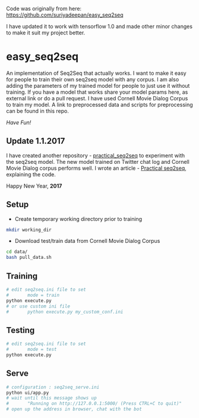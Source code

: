 Code was originally from here: https://github.com/suriyadeepan/easy_seq2seq

I have updated it to work with tensorflow 1.0 and made other minor changes to make it suit my project better.



# easy\_seq2seq

An implementation of Seq2Seq that actually works. I want to make it easy for people to train their own seq2seq model with any corpus. I am also adding the parameters of my trained model for people to just use it without training. If you have a model that works share your model params here, as external link or do a pull request. I have used Cornell Movie Dialog Corpus to train my model. A link to preprocessed data and scripts for preprocessing can be found in this repo.

*Have Fun!*

## Update 1.1.2017


I have created another repository - [practical_seq2seq](https://github.com/suriyadeepan/practical_seq2seq) to experiment with the seq2seq model. The new model trained on Twitter chat log and Cornell Movie Dialog corpus performs well. I wrote an article - [Practical seq2seq](http://suriyadeepan.github.io/2016-12-31-practical-seq2seq/), explaining the code.

Happy New Year, **2017**


## Setup


* Create temporary working directory prior to training

```bash
mkdir working_dir
```

* Download test/train data from Cornell Movie Dialog Corpus

```bash
cd data/
bash pull_data.sh
```

## Training

```bash
# edit seq2seq.ini file to set 
#		mode = train
python execute.py
# or use custom ini file
#		python execute.py my_custom_conf.ini
```

## Testing

```bash
# edit seq2seq.ini file to set 
#		mode = test
python execute.py
```

## Serve

```bash
# configuration : seq2seq_serve.ini
python ui/app.py
# wait until this message shows up
#		"Running on http://127.0.0.1:5000/ (Press CTRL+C to quit)"
# open up the address in browser, chat with the bot
```
